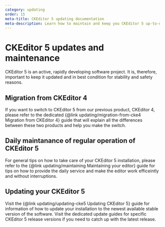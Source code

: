 ```yaml
---
category: updating
order: 15
meta-title: CKEditor 5 updating documentation
meta-description: Learn how to maintain and keep you CKEditor 5 up-to-date at all times.
---
```


# CKEditor 5 updates and maintenance

CKEditor 5 is an active, rapidly developing software project. It is, therefore, important to keep it updated and in best condition for stability and safety reasons.

## Migration from CKEditor 4

If you want to switch to CKEditor 5 from our previous product, CKEditor 4, please refer to the dedicated {@link updating/migration-from-cke4 Migration from CKEditor 4} guide that will explain all the differences between these two products and help you make the switch.

## Daily maintanance of regular operation of CKEditor 5

For general tips on how to take care of your CKEditor 5 installation, please refer to the {@link updating/maintaining Maintaining your editor} guide for tips on how to provide the daily service and make the editor work efficeintly and without interruptions.

## Updating your CKEditor 5

Visit the {@link updating/updating-cke5 Updating CKEditor 5} guide for information of how to update your installation to the newest available stable version of the software. Visit the dedicated update guides for specific CKEditor 5 release versions if you need to catch up with the latest release.
